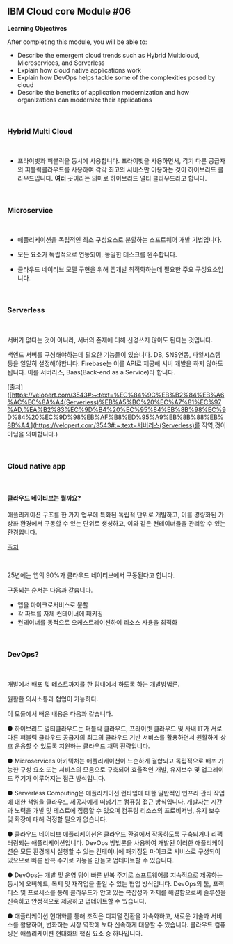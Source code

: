 ## IBM Cloud core Module #06



**Learning Objectives**



After completing this module, you will be able to:

- Describe the emergent cloud trends such as Hybrid Multicloud, Microservices, and Serverless
- Explain how cloud native applications work
- Explain how DevOps helps tackle some of the complexities posed by cloud
- Describe the benefits of application modernization and how organizations can modernize their applications

<br>

### Hybrid Multi Cloud

<br>

- 프라이빗과 퍼블릭을 동시에 사용합니다. 프라이빗을 사용하면서, 각기 다른 공급자의 퍼블릭클라우드를 사용하여 각각 최고의 서비스만 이용하는 것이 하이브리드 클라우드입니다. **여러** 곳이라는 의미로 하이브리드 멀티 클라우드라고 합니다.

<br>

### Microservice

<br>

- 애플리케이션을 독립적인 최소 구성요소로 분할하는 소프트웨어 개발 기법입니다.

- 모든 요소가 독립적으로 연동되어, 동일한 테스크를 완수합니다.

- 클라우드 네이티브 모델 구현을 위해 앱개발 최적화하는데 필요한 주요 구성요소입니다.

<br>

### Serverless

<br>

서버가 없다는 것이 아니라, 서버의 존재에 대해 신경쓰지 않아도 된다는 것입니다.

백엔드 서버를 구성해야하는데 필요한 기능들이 있습니다. DB, SNS연동, 파일시스템 등을 일일히 설정해야합니다. Firebase는 이를 API로 제공해 서버 개발을 하지 않아도 됩니다.  이를 서버리스, Baas(Back-end as a Service)라 합니다.

[출처]([https://velopert.com/3543#:~:text=%EC%84%9C%EB%B2%84%EB%A6%AC%EC%8A%A4(Serverless)%EB%A5%BC%20%EC%A7%81%EC%97%AD,%EA%B2%83%EC%9D%B4%20%EC%95%84%EB%8B%98%EC%9D%84%20%EC%9D%98%EB%AF%B8%ED%95%A9%EB%8B%88%EB%8B%A4.](https://velopert.com/3543#:~:text=서버리스(Serverless)를 직역,것이 아님을 의미합니다.)

<br>

### Cloud native app

<br>



#### 클라우드 네이티브는 뭘까요?

애플리케이션 구조를 한 가지 업무에 특화된 독립적 단위로 개발하고, 이를 경량화된 가상화 환경에서 구동할 수 있는 단위로 생성하고, 이와 같은 컨테이너들을 관리할 수 있는 환경입니다.



[출처](https://www.e4ds.com/sub_view.asp?ch=23&t=0&idx=11009)

<br>

25년에는 앱의 90%가 클라우드 네이티브에서 구동된다고 합니다.

구동되는 순서는 다음과 같습니다.

- 앱을 마이크로서비스로 분할
- 각 파트를 자체 컨테이너에 패키징
- 컨테이너를 동적으로 오케스트레이션하여 리소스 사용을 최적화



<br>

### DevOps?

<br>

개발에서 배포 및 테스트까지를 한 팀내에서 하도록 하는 개발방법론.

원활한 의사소통과 협업이 가능하다.



이 모듈에서 배운 내용은 다음과 같습니다.

● 하이브리드 멀티클라우드는 퍼블릭 클라우드, 프라이빗 클라우드 및 사내 IT가 서로 다른 퍼블릭 클라우드 공급자의 최고의 클라우드 기반 서비스를 활용하면서 원활하게 상호 운용할 수 있도록 지원하는 클라우드 채택 전략입니다.

● Microservices 아키텍처는 애플리케이션이 느슨하게 결합되고 독립적으로 배포 가능한 구성 요소 또는 서비스의 모음으로 구축되어 효율적인 개발, 유지보수 및 업그레이드 주기가 이루어지는 접근 방식입니다.

● Serverless Computing은 애플리케이션 런타임에 대한 일반적인 인프라 관리 작업에 대한 책임을 클라우드 제공자에게 떠넘기는 컴퓨팅 접근 방식입니다. 개발자는 시간과 노력을 개발 및 테스트에 집중할 수 있으며 컴퓨팅 리소스의 프로비저닝, 유지 보수 및 확장에 대해 걱정할 필요가 없습니다.

● 클라우드 네이티브 애플리케이션은 클라우드 환경에서 작동하도록 구축되거나 리팩터링되는 애플리케이션입니다. DevOps 방법론을 사용하여 개발된 이러한 애플리케이션은 모든 환경에서 실행할 수 있는 컨테이너에 패키징된 마이크로 서비스로 구성되어 있으므로 빠른 반복 주기로 기능을 만들고 업데이트할 수 있습니다.

● DevOps는 개발 및 운영 팀이 빠른 반복 주기로 소프트웨어를 지속적으로 제공하는 동시에 오버헤드, 복제 및 재작업을 줄일 수 있는 협업 방식입니다. DevOps의 툴, 프랙티스 및 프로세스를 통해 클라우드가 안고 있는 복잡성과 과제를 해결함으로써 솔루션을 신속하고 안정적으로 제공하고 업데이트할 수 있습니다.

● 애플리케이션 현대화를 통해 조직은 디지털 전환을 가속화하고, 새로운 기술과 서비스를 활용하며, 변화하는 시장 역학에 보다 신속하게 대응할 수 있습니다. 클라우드 컴퓨팅은 애플리케이션 현대화의 핵심 요소 중 하나입니다.